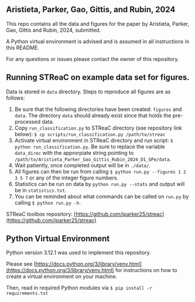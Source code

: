 ## Aristieta, Parker, Gao, Gittis, and Rubin, 2024
This repo contains all the data and figures for the paper by Aristieta, Parker, Gao, Gittis and Rubin, 2024, submitted.

A Python virtual environment is advised and is assumed in all instructions in this README.

For any questions or issues please contact the owner of this repository.

## Running STReaC on example data set for figures.
Data is stored in `data` directory. Steps to reproduce all figures are as follows:

1. Be sure that the following directories have been created: `figures` and `data`. The directory `data` should already exist since that holds the pre-processed data.
1. Copy `run_classification.py` to STReaC directory (see repository link below): `$ cp scripts/run_classification.py /path/to/streac`
2. Activate virtual environment in STReaC directory and run script: `$ python run_classification.py`. Be sure to replace the variable `data_direc` with the approrpiate string pointing to `/path/to/Aristieta_Parker_Gao_Gittis_Rubin_2024_D1_GPe/data`.
3. Wait patiently, once completed output will be in `./data/`.
4. All figures can then be run from calling `$ python run.py --figures 1 2 3 5 7` or any of the integer figure numbers.
1. Statistics can be run on data by `python run.py --stats` and output will be in `statistics.txt`.
5. You can be reminded about what commands can be called on `run.py` by calling `$ python run.py -h`.

STReaC toolbox repository: [https://github.com/jparker25/streac](https://github.com/jparker25/streac) 

## Python Virtual Environment
Python version 3.12.1 was used to implement this repository.

Please see [https://docs.python.org/3/library/venv.html](https://docs.python.org/3/library/venv.html) for instructions on how to create a virtual environment on your machine.

Then, read in required Python modules via `$ pip install -r requirements.txt`